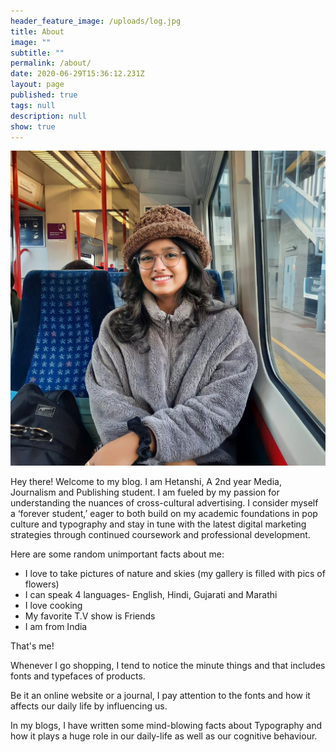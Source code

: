 ```yaml
---
header_feature_image: /uploads/log.jpg
title: About
image: ""
subtitle: ""
permalink: /about/
date: 2020-06-29T15:36:12.231Z
layout: page
published: true
tags: null
description: null
show: true
---
```

![](../uploads/hetu-photo-1-.jpg)

<!--StartFragment-->

Hey there! Welcome to my blog. I am Hetanshi, A 2nd year Media, Journalism and Publishing student. I am fueled by my passion for understanding the nuances of cross-cultural advertising. I consider myself a ‘forever student,’ eager to both build on my academic foundations in pop culture and typography and stay in tune with the latest digital marketing strategies through continued coursework and professional development.

Here are some random unimportant facts about me:

* I love to take pictures of nature and skies (my gallery is filled with pics of flowers)
* I can speak 4 languages- English, Hindi, Gujarati and Marathi
* I love cooking 
* My favorite T.V show is Friends
* I am from India

That's me! 

Whenever I go shopping, I tend to notice the minute things and that includes fonts and typefaces of products. 

Be it an online website or a journal, I pay attention to the fonts and how it affects our daily life by influencing us.

In my blogs, I have written some mind-blowing facts about Typography and how it plays a huge role in our daily-life as well as our cognitive behaviour. 

<!--EndFragment-->
